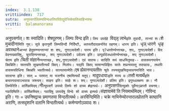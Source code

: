 ```yaml
---
index:  3.1.138
vrittiindex:  717
sutra:  अनुपसर्गाल्लिम्पविन्दधारिपारिवेद्युदेजिचेसातिसाहिभ्यश्च
vritti:  balamanorama 
---
```


अनुपसर्गात्। शः स्यादिति। शेषपूरणम्। लिम्पः विन्द इति। `लिप उपदेहे `विद्लृ लाभे` इति तुदादौ, ताभ्यां शः। `शे मुचादीना`मिति नुम्। सूत्रे कृतनुमौ लिम्पविन्दौ निर्दिष्टौ, अतस्तौदादकयोरेव ग्रहणम्। धारय इति। `धृञ् धारणे` `धृङ् अवस्थाने` आभ्यां हेतुमण्ण्यन्ताभ्यां शः शप्, गुणाऽयादेशौ। पारय इति। पृ?धातोर्ण्यन्ताच्छः, शप्, गुणाऽयादेशौ। विद वेदनाख्यादिषु, चुरादिण्यन्ताच्छः, शप् गुणाऽयादेशौ। उदेजय इति। उत्पूर्वादेजधातोर्ण्यन्ताच्छः, शप् गुणाऽयादेशौ। चेतय इति। `चिती संज्ञाने` ण्यन्ताच्छः, शप्,गुणाऽयादेशौ। एवं सातयः। सादिति रूपं साधयितुमाह-- वासरूपनयायेन क्विबिति। सातयति सुखयतीत्यर्थे क्विप्। णिलोपः। यद्यपि क्विप् सामान्यविहितः सातेः शप्रत्ययस्तु तदपवादः, तथापि वासरूपविधिना क्विबपि भवतीत्यर्थः। सात्परमात्मेति। `एष ह्येवानन्दयती`ति श्रूतेः तस्यसुखयितृत्वावगमादिति भावः। सात्वन्त इति। सात् = परमात् मा भजनीय एषामित्यर्थे मतुप्। `मादुपधायाः` इति मस्य वः। `तसौ मत्वर्थे` इति बत्वात्पदत्वाऽभावान्न जश्त्वम्। साहय इति। साहेः शः। शप्। गुणाऽयादेशौ। प्रलिप इति। इगुपधलक्षणः कः। नौ लिम्पेरिति। वार्तिकमिदम्। `नी`त्युपसर्गे उपपदे लिम्पेः शो वाच्य #इत्यर्थ-। `अनुपसर्गा` दित्युक्तेः पूर्वेणाऽप्राप्तौ वचनम्। गवादिष्विति। वार्तिकमिदम्। गवादिषु उपपदेषु विन्देः शो वाच्य इत्यर्थः। `संज्ञायामेवे`ति नियमार्थमिदम्। गोविन्द इति। गाः = उपनिषद्वाचः प्रमाणतया विन्दतीत्यर्थः। अरविन्दिमिति। चक्रे नाभिनेम्योरन्तरालप्रोतानि काष्ठानि अराणि, तत्सदृशानि दलानि विन्दतीत्यर्थः। कर्मण्यणोऽपवादः शः। 

